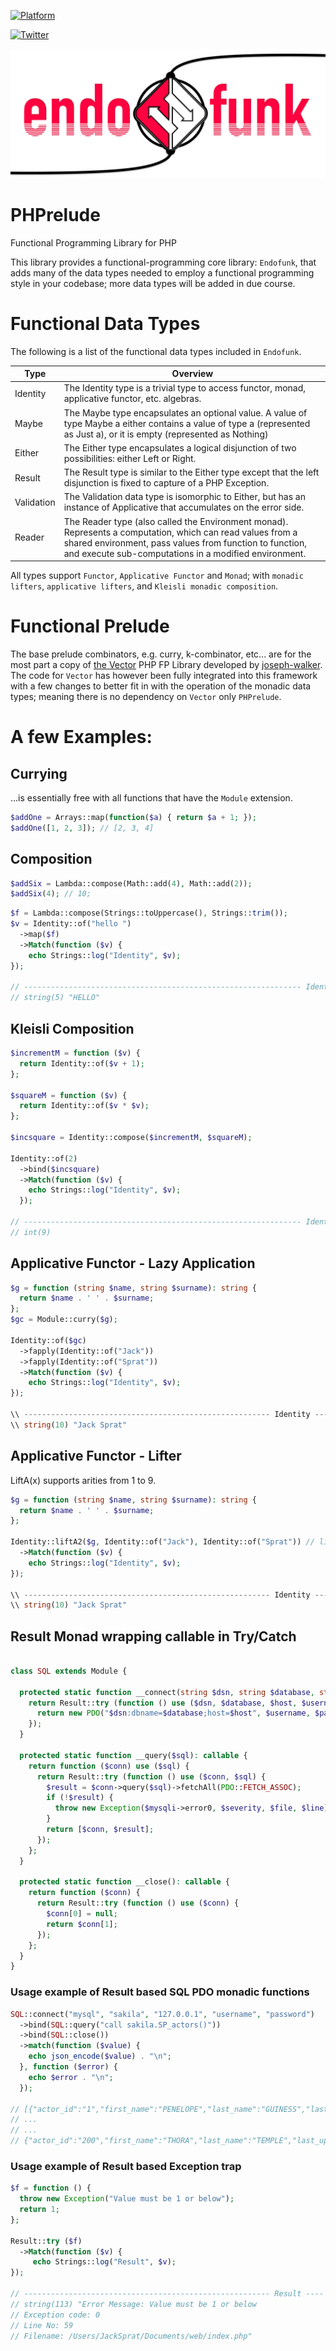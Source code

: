 [![Platform](https://img.shields.io/badge/Platforms-Windows%20%7C%20macOS%20%7C%20Linux-4E4E4E.svg?colorA=28a745)](#Platform-Support)

[![Twitter](https://img.shields.io/badge/Twitter-@codefunctor-blue.svg?style=flat)](http://twitter.com/codefunctor)

![](https://raw.githubusercontent.com/endofunk/Endofunk-FX/master/Images/endofunk.png)

# PHPrelude
Functional Programming Library for PHP

This library provides a functional-programming core library: `Endofunk`, that adds many of the data types needed to employ a functional programming style in your codebase; more data types will be added in due course.

# Functional Data Types
The following is a list of the functional data types included in `Endofunk`. 

| Type  | Overview |
|-------|----------|
| Identity | The Identity type is a trivial type to access functor, monad, applicative functor, etc. algebras. |
| Maybe | The Maybe type encapsulates an optional value. A value of type Maybe a either contains a value of type a (represented as Just a), or it is empty (represented as Nothing)|
| Either| The Either type encapsulates a logical disjunction of two possibilities: either Left or Right. |
| Result | The Result type is similar to the Either type except that the left disjunction is fixed to capture of a PHP Exception. |
| Validation | The Validation data type is isomorphic to Either, but has an instance of Applicative that accumulates on the error side. |
| Reader | The Reader type (also called the Environment monad). Represents a computation, which can read values from a shared environment, pass values from function to function, and execute sub-computations in a modified environment. |

All types support `Functor`, `Applicative Functor` and `Monad`; with `monadic lifters`, `applicative lifters`, and `Kleisli monadic composition`.

# Functional Prelude
The base prelude combinators, e.g. curry, k-combinator, etc... are for the most part a copy of [the Vector](https://github.com/joseph-walker/vector) PHP FP Library developed by [joseph-walker](https://github.com/joseph-walker). The code for `Vector` has however been fully integrated into this framework with a few changes to better fit in with the operation of the monadic data types; meaning there is no dependency on `Vector` only `PHPrelude`.

# A few Examples:

## Currying
...is essentially free with all functions that have the `Module` extension.
```php
$addOne = Arrays::map(function($a) { return $a + 1; });
$addOne([1, 2, 3]); // [2, 3, 4]
```

## Composition
```php
$addSix = Lambda::compose(Math::add(4), Math::add(2));
$addSix(4); // 10;
```

```php
$f = Lambda::compose(Strings::toUppercase(), Strings::trim());
$v = Identity::of("hello ")
  ->map($f)
  ->Match(function ($v) {
    echo Strings::log("Identity", $v);
});
 
// -------------------------------------------------------------- Identity ----
// string(5) "HELLO"
```

## Kleisli Composition
```php
$incrementM = function ($v) {
  return Identity::of($v + 1);
};

$squareM = function ($v) {
  return Identity::of($v * $v);
};

$incsquare = Identity::compose($incrementM, $squareM);

Identity::of(2)
  ->bind($incsquare)
  ->Match(function ($v) {
    echo Strings::log("Identity", $v);
  });
 
// -------------------------------------------------------------- Identity ----
// int(9)
```

## Applicative Functor - Lazy Application
```php
$g = function (string $name, string $surname): string {
  return $name . ' ' . $surname;
};
$gc = Module::curry($g);

Identity::of($gc)
  ->fapply(Identity::of("Jack"))
  ->fapply(Identity::of("Sprat"))
  ->Match(function ($v) {
    echo Strings::log("Identity", $v);
});

\\ ------------------------------------------------------- Identity ----
\\ string(10) "Jack Sprat"
```

## Applicative Functor - Lifter
LiftA(x) supports arities from 1 to 9.  
```php
$g = function (string $name, string $surname): string {
  return $name . ' ' . $surname;
};

Identity::liftA2($g, Identity::of("Jack"), Identity::of("Sprat")) // liftA(x) auto currys the function
  ->Match(function ($v) {
    echo Strings::log("Identity", $v);
});

\\ ------------------------------------------------------- Identity ----
\\ string(10) "Jack Sprat"
```

## Result Monad wrapping callable in Try/Catch
```php

class SQL extends Module {

  protected static function __connect(string $dsn, string $database, string $host, string $username, string $password): Result {
    return Result::try (function () use ($dsn, $database, $host, $username, $password) {
      return new PDO("$dsn:dbname=$database;host=$host", $username, $password);
    });
  }

  protected static function __query($sql): callable {
    return function ($conn) use ($sql) {
      return Result::try (function () use ($conn, $sql) {
        $result = $conn->query($sql)->fetchAll(PDO::FETCH_ASSOC);
        if (!$result) {
          throw new Exception($mysqli->error0, $severity, $file, $line);
        }
        return [$conn, $result];
      });
    };
  }

  protected static function __close(): callable {
    return function ($conn) {
      return Result::try (function () use ($conn) {
        $conn[0] = null;
        return $conn[1];
      });
    };
  }
}
```

### Usage example of Result based SQL PDO monadic functions
```php
SQL::connect("mysql", "sakila", "127.0.0.1", "username", "password")
  ->bind(SQL::query("call sakila.SP_actors()"))
  ->bind(SQL::close())
  ->match(function ($value) {
    echo json_encode($value) . "\n";
  }, function ($error) {
    echo $error . "\n";
  });
 
// [{"actor_id":"1","first_name":"PENELOPE","last_name":"GUINESS","last_update":"2006-02-15 04:34:33"},
// ...
// ...
// {"actor_id":"200","first_name":"THORA","last_name":"TEMPLE","last_update":"2006-02-15 04:34:33"}]
```

### Usage example of Result based Exception trap
```php
$f = function () {
  throw new Exception("Value must be 1 or below");
  return 1;
};

Result::try ($f)
  ->Match(function ($v) {
     echo Strings::log("Result", $v);
});

// ------------------------------------------------------- Result ----
// string(113) "Error Message: Value must be 1 or below
// Exception code: 0
// Line No: 59
// Filename: /Users/JackSprat/Documents/web/index.php"
```
